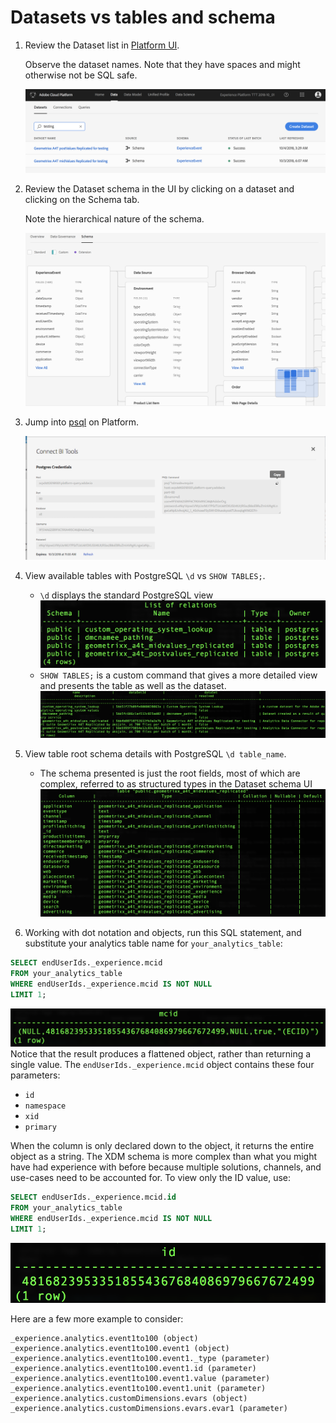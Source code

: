 # Datasets vs tables and schema

1. Review the Dataset list in [Platform UI](https://platform.adobe.com/datasets). 

    Observe the dataset names. Note that they have spaces and might otherwise not be SQL safe. 

	![DataSets](graphics/DataSetUI.png)

2. Review the Dataset schema in the UI by clicking on a dataset and clicking on the Schema tab. 

    Note the hierarchical nature of the schema. 

	![Schema View](graphics/DataSetUI-Schema.png)

3. Jump into [psql](https://platform.adobe.com/datasets/queries/connect) on Platform.

	![Image](graphics/psqlcopy.png)
	
4. View available tables with PostgreSQL `\d` vs `SHOW TABLES;`.
	* `\d` displays the standard PostgreSQL view
	![Image](graphics/2A-4a.png)
	* `SHOW TABLES;` is a custom command that gives a more detailed view and presents the table as well as the dataset.
	![Image](graphics/2A-4b.png)

5. View table root schema details with PostgreSQL `\d table_name`.
	* The schema presented is just the root fields, most of which are complex, referred to as structured types in the Dataset schema UI
	![Image](graphics/2A-5.png)
6. Working with dot notation and objects, run this SQL statement, and substitute your analytics table name for `your_analytics_table`:

  ```sql
  SELECT endUserIds._experience.mcid
  FROM your_analytics_table
  WHERE endUserIds._experience.mcid IS NOT NULL
  LIMIT 1;
  ```
![Image](graphics/2A-6a.png)
Notice that the result produces a flattened object, rather than returning a single value. The `endUserIds._experience.mcid` object contains these four parameters:

* `id`
* `namespace`
* `xid`
* `primary`

When the column is only declared down to the object, it returns the entire object as a string. The XDM schema is more complex than what you might have had experience with before because multiple solutions, channels, and use-cases need to be accounted for.  To view only the ID value, use:
```sql
SELECT endUserIds._experience.mcid.id
FROM your_analytics_table
WHERE endUserIds._experience.mcid IS NOT NULL
LIMIT 1;
```
![Image](graphics/2A-6b.png)

Here are a few more example to consider:

```
_experience.analytics.event1to100 (object)
_experience.analytics.event1to100.event1 (object)
_experience.analytics.event1to100.event1._type (parameter)
_experience.analytics.event1to100.event1.id (parameter)
_experience.analytics.event1to100.event1.value (parameter)
_experience.analytics.event1to100.event1.unit (parameter)
_experience.analytics.customDimensions.evars (object)
_experience.analytics.customDimensions.evars.evar1 (parameter)
```